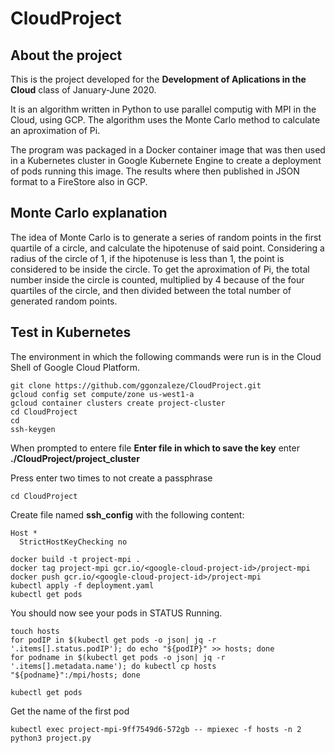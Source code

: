 # CloudProject
About the project
----------------------
This is the project developed for the **Development of Aplications in the Cloud** class of January-June 2020.
<p>It is an algorithm written in Python to use parallel computig with MPI in the Cloud, using GCP. The algorithm uses the Monte Carlo method to calculate an aproximation of Pi.
<p>The program was packaged in a Docker container image that was then used in a Kubernetes cluster in Google Kubernete Engine to create a deployment of pods running this image. The results where then published in JSON format to a FireStore also in GCP.

Monte Carlo explanation
-------------------------
<p>The idea of Monte Carlo is to generate a series of random points in the first quartile of a circle, and calculate the hipotenuse of said point. Considering a radius of the circle of 1, if the hipotenuse is less than 1, the point is considered to be inside the circle. To get the aproximation of Pi, the total number inside the circle is counted, multiplied by 4 because of the four quartiles of the circle, and then divided between the total number of generated random points. 
  
Test in Kubernetes
--------------------
<p>The environment in which the following commands were run is in the Cloud Shell of Google Cloud Platform.
  
```
git clone https://github.com/ggonzaleze/CloudProject.git
gcloud config set compute/zone us-west1-a
gcloud container clusters create project-cluster
cd CloudProject
cd
ssh-keygen
```

When prompted to entere file **Enter file in which to save the key** enter **./CloudProject/project_cluster**
<p>Press enter two times to not create a passphrase
  
```
cd CloudProject
```

Create file named **ssh_config** with the following content:

```
Host *    
  StrictHostKeyChecking no
```

```
docker build -t project-mpi .
docker tag project-mpi gcr.io/<google-cloud-project-id>/project-mpi
docker push gcr.io/<google-cloud-project-id>/project-mpi
kubectl apply -f deployment.yaml
kubectl get pods
```

You should now see your pods in STATUS Running.

```
touch hosts
for podIP in $(kubectl get pods -o json| jq -r '.items[].status.podIP'); do echo "${podIP}" >> hosts; done
for podname in $(kubectl get pods -o json| jq -r '.items[].metadata.name'); do kubectl cp hosts "${podname}":/mpi/hosts; done
```

```
kubectl get pods
```

Get the name of the first pod

```
kubectl exec project-mpi-9ff7549d6-572gb -- mpiexec -f hosts -n 2 python3 project.py
```
